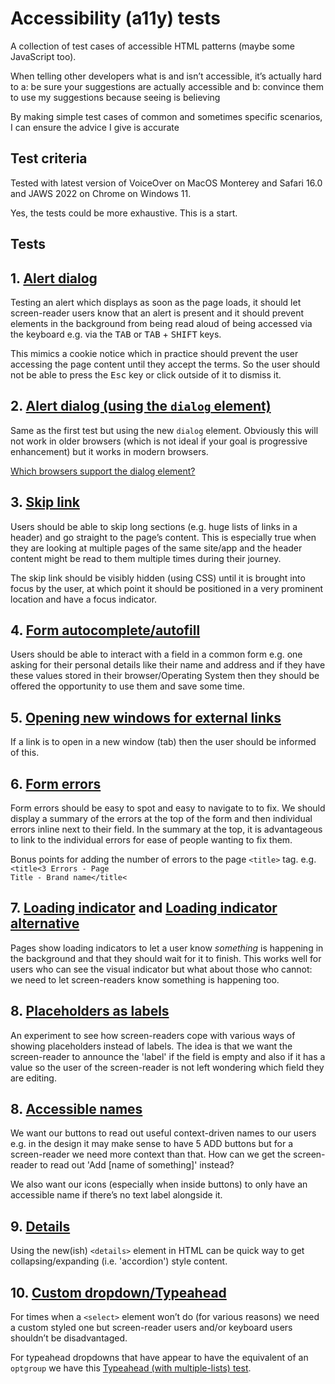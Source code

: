 # Accessibility (a11y) tests

A collection of test cases of accessible HTML patterns (maybe some JavaScript too).

When telling other developers what is and isn’t accessible, it’s actually hard to
a: be sure your suggestions are actually accessible and
b: convince them to use my suggestions because seeing is believing

By making simple test cases of common and sometimes specific scenarios, I can ensure the advice I give is accurate

## Test criteria

Tested with latest version of VoiceOver on MacOS Monterey and Safari 16.0 and JAWS 2022 on Chrome on Windows 11.

Yes, the tests could be more exhaustive. This is a start.

## Tests

## 1. [Alert dialog](./alert-dialog.html)

Testing an alert which displays as soon as the page loads, it should let screen-reader users know that an alert is present and it should prevent elements in the background from being read aloud of being accessed via the keyboard e.g. via the <kbd>TAB</kbd> or <kbd>TAB</kbd> + <kbd>SHIFT</kbd> keys.

This mimics a cookie notice which in practice should prevent the user accessing the page content until they accept the terms. So the user should not be able to press the <kbd>Esc</kbd> key or click outside of it to dismiss it.

## 2. [Alert dialog (using the <code>dialog</code> element)](./alert-dialog-element.html)

Same as the first test but using the new <code>dialog</code> element. Obviously this will not work in older browsers (which is not ideal if your goal is progressive enhancement) but it works in modern browsers.

[Which browsers support the dialog element?](https://caniuse.com/?search=dialog)

## 3. [Skip link](./skip-link.html)

Users should be able to skip long sections (e.g. huge lists of links in a header) and go straight to the page’s content. This is especially true when they are looking at multiple pages of the same site/app and the header content might be read to them multiple times during their journey.

The skip link should be visibly hidden (using CSS) until it is brought into focus by the user, at which point it should be positioned in a very prominent location and have a focus indicator.

## 4. [Form autocomplete/autofill](./autofill.html)

Users should be able to interact with a field in a common form e.g. one asking for their personal details like their name and address and if they have these values stored in their browser/Operating System then they should be offered the opportunity to use them and save some time.

## 5. [Opening new windows for external links](./new-window.html)

If a link is to open in a new window (tab) then the user should be informed of this.

## 6. [Form errors](./form-errors.html)

Form errors should be easy to spot and easy to navigate to to fix. We should display a summary of the errors at the top of the form and then individual errors inline next to their field. In the summary at the top, it is advantageous to link to the individual errors for ease of people wanting to fix them.

Bonus points for adding the number of errors to the page <code>&lt;title&gt;</code> tag. e.g. <code>&lt;title&lt;3 Errors - Page Title - Brand name&lt;/title&lt;</code>

## 7. [Loading indicator](./loading.html) and [Loading indicator alternative](./loading2.html)

Pages show loading indicators to let a user know _something_ is happening in the background and that they should wait for it to finish. This works well for users who can see the visual indicator but what about those who cannot: we need to let screen-readers know something is happening too.

## 8. [Placeholders as labels](./placeholder-labels.html)

An experiment to see how screen-readers cope with various ways of showing placeholders instead of labels. The idea is that we want the screen-reader to announce the 'label' if the field is empty and also if it has a value so the user of the screen-reader is not left wondering which field they are editing.

## 8. [Accessible names](./accessible-names.html)

We want our buttons to read out useful context-driven names to our users e.g. in the design it may make sense to have 5 ADD buttons but for a screen-reader we need more context than that. How can we get the screen-reader to read out 'Add [name of something]' instead?

We also want our icons (especially when inside buttons) to only have an accessible name if there’s no text label alongside it.

## 9. [Details](./details.html)

Using the new(ish) <code>&lt;details&gt;</code> element in HTML can be quick way to get collapsing/expanding (i.e. 'accordion') style content.

## 10. [Custom dropdown/Typeahead](./typeahead.html)

For times when a <code>&lt;select&gt;</code> element won’t do (for various reasons) we need a custom styled one but screen-reader users and/or keyboard users shouldn’t be disadvantaged.

For typeahead dropdowns that have appear to have the equivalent of an `optgroup` we have this [Typeahead (with multiple-lists) test](./typeahead-sublist.html).

